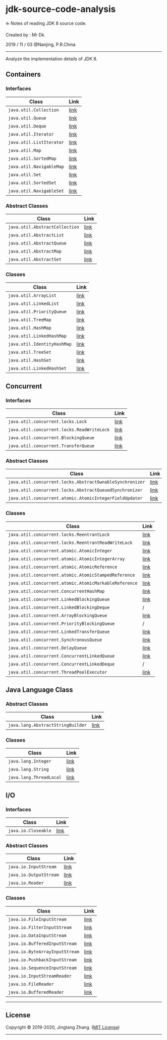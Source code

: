 # jdk-source-code-analysis

☕ Notes of reading JDK 8 source code.

Created by : Mr Dk.

2019 / 11 / 03 @Nanjing, P.R.China

---

Analyze the implementation details of JDK 8.

## Containers

### Interfaces

| Class                    | Link                                                |
| ------------------------ | --------------------------------------------------- |
| `java.util.Collection`   | [link](Interface%20%2d%20java.util.Collection.md)   |
| `java.util.Queue`        | [link](Interface%20%2d%20java.util.Queue.md)        |
| `java.util.Deque`        | [link](Interface%20%2d%20java.util.Deque.md)        |
| `java.util.Iterator`     | [link](Interface%20%2d%20java.util.Iterator.md)     |
| `java.util.ListIterator` | [link](Interface%20%2d%20java.util.ListIterator.md) |
| `java.util.Map`          | [link](Interface%20%2d%20java.util.Map.md)          |
| `java.util.SortedMap`    | [link](Interface%20%2d%20java.util.SortedMap.md)    |
| `java.util.NavigableMap` | [link](Interface%20%2d%20java.util.NavigableMap.md) |
| `java.util.Set`          | [link](Interface%20%2d%20java.util.Set.md)          |
| `java.util.SortedSet`    | [link](Interface%20%2d%20java.util.SortedSet.md)    |
| `java.util.NavigableSet` | [link](Interface%20%2d%20java.util.NavigableSet.md) |

### Abstract Classes

| Class                          | Link                                                         |
| ------------------------------ | ------------------------------------------------------------ |
| `java.util.AbstractCollection` | [link](Abstract%20Class%20%2d%20java.util.AbstractCollection.md) |
| `java.util.AbstractList`       | [link](Abstract%20Class%20%2d%20java.util.AbstractList.md)   |
| `java.util.AbstractQueue`      | [link](Abstract%20Class%20%2d%20java.util.AbstractQueue.md)  |
| `java.util.AbstractMap`        | [link](Abstract%20Class%20%2d%20java.util.AbstractMap.md)    |
| `java.util.AbstractSet`        | [link](Abstract%20Class%20%2d%20java.util.AbstractSet.md)    |

### Classes

| Class                       | Link                                               |
| --------------------------- | -------------------------------------------------- |
| `java.util.ArrayList`       | [link](Class%20%2d%20java.util.ArrayList.md)       |
| `java.util.LinkedList`      | [link](Class%20%2d%20java.util.LinkedList.md)      |
| `java.util.PriorityQueue`   | [link](Class%20%2d%20java.util.PriorityQueue.md)   |
| `java.util.TreeMap`         | [link](Class%20%2d%20java.util.TreeMap.md)         |
| `java.util.HashMap`         | [link](Class%20%2d%20java.util.HashMap.md)         |
| `java.util.LinkedHashMap`   | [link](Class%20%2d%20java.util.LinkedHashMap.md)   |
| `java.util.IdentityHashMap` | [link](Class%20%2d%20java.util.IdentityHashMap.md) |
| `java.util.TreeSet`         | [link](Class%20%2d%20java.util.TreeSet.md)         |
| `java.util.HashSet`         | [link](Class%20%2d%20java.util.HashSet.md)         |
| `java.util.LinkedHashSet`   | [link](Class%20%2d%20java.util.LinkedHashSet.md)   |

## Concurrent

### Interfaces

| Class                                      | Link                                                         |
| ------------------------------------------ | ------------------------------------------------------------ |
| `java.util.concurrent.locks.Lock`          | [link](Interface%20%2d%20java.util.concurrent.locks.Lock.md) |
| `java.util.concurrent.locks.ReadWriteLock` | [link](Interface%20%2d%20java.util.concurrent.locks.ReadWriteLock.md) |
| `java.util.concurrent.BlockingQueue`       | [link](Interface%20%2d%20java.util.concurrent.BlockingQueue.md) |
| `java.util.concurrent.TransferQueue`       | [link](Interface%20%2d%20java.util.concurrent.TransferQueue.md) |

### Abstract Classes

| Class                                                    | Link                                                         |
| -------------------------------------------------------- | ------------------------------------------------------------ |
| `java.util.concurrent.locks.AbstractOwnableSynchronizer` | [link](Abstract%20Class%20%2d%20java.util.concurrent.locks.AbstractOwnableSynchronizer.md) |
| `java.util.concurrent.locks.AbstractQueuedSynchronizer`  | [link](Abstract%20Class%20%2d%20java.util.concurrent.locks.AbstractQueuedSynchronizer.md) |
| `java.util.concurrent.atomic.AtomicIntegerFieldUpdater`  | [link](Abstract%20Class%20%2d%20java.util.concurrent.atomic.AtomicIntegerFieldUpdater.md) |

### Classes

| Class                                                 | Link                                                         |
| ----------------------------------------------------- | ------------------------------------------------------------ |
| `java.util.concurrent.locks.ReentrantLock`            | [link](Class%20%2d%20java.util.concurrent.locks.ReentrantLock.md) |
| `java.util.concurrent.locks.ReentrantReadWriteLock`   | [link](Class%20%2d%20java.util.concurrent.locks.ReentrantReadWriteLock.md) |
| `java.util.concurrent.atomic.AtomicInteger`           | [link](Class%20%2d%20java.util.concurrent.atomic.AtomicInteger.md) |
| `java.util.concurrent.atomic.AtomicIntegerArray`      | [link](Class%20%2d%20java.util.concurrent.atomic.AtomicIntegerArray.md) |
| `java.util.concurrent.atomic.AtomicReference`         | [link](Class%20%2d%20java.util.concurrent.atomic.AtomicReference.md) |
| `java.util.concurrent.atomic.AtomicStampedReference`  | [link](Class%20%2d%20java.util.concurrent.atomic.AtomicStampedReference.md) |
| `java.util.concurrent.atomic.AtomicMarkableReference` | [link](Class%20%2d%20java.util.concurrent.atomic.AtomicStampedReference.md) |
| `java.util.concurrent.ConcurrentHashMap`              | [link](Class%20%2d%20java.util.concurrent.ConcurrentHashMap.md) |
| `java.util.concurrent.LinkedBlockingQueue`            | [link](Class%20%2d%20java.util.concurrent.LinkedBlockingQueue.md) |
| `java.util.concurrent.LinkedBlockingDeque`            | / |
| `java.util.concurrent.ArrayBlockingQueue`             | [link](Class%20%2d%20java.util.concurrent.ArrayBlockingQueue.md) |
| `java.util.concurrent.PriorityBlockingQueue`          | / |
| `java.util.concurrent.LinkedTransferQueue`            | [link](Class%20%2d%20java.util.concurrent.LinkedTransferQueue.md) |
| `java.util.concurrent.SynchronousQueue`               | [link](Class%20%2d%20java.util.concurrent.SynchronousQueue.md) |
| `java.util.concurrent.DelayQueue`                     | [link](Class%20%2d%20java.util.concurrent.DelayQueue.md) |
| `java.util.concurrent.ConcurrentLinkedQueue`          | [link](Class%20%2d%20java.util.concurrent.ConcurrentLinkedQueue.md) |
| `java.util.concurrent.ConcurrentLinkedDeque`          | / |
| `java.util.concurrent.ThreadPoolExecutor`             | [link](Class%20%2d%20java.util.concurrent.ThreadPoolExecutor.md) |

## Java Language Class

### Abstract Classes

| Class                             | Link                                                         |
| --------------------------------- | ------------------------------------------------------------ |
| `java.lang.AbstractStringBuilder` | [link](Abstract%20Class%20%2d%20java.lang.AbstractStringBuilder.md) |

### Classes

| Class                    | Link                                            |
| ------------------------ | ----------------------------------------------- |
| `java.lang.Integer`      | [link](Class%20%2d%20java.lang.Integer.md)      |
| `java.lang.String`       | [link](Class%20%2d%20java.lang.String.md)       |
| `java.lang.ThreadLocal`  | [link](Class%20%2d%20java.lang.ThreadLocal.md)  |

## I/O

### Interfaces

| Class               | Link                                           |
| ------------------- | ---------------------------------------------- |
| `java.io.Closeable` | [link](Interface%20%2d%20java.io.Closeable.md) |

### Abstract Classes

| Class                  | Link                                                     |
| ---------------------  | -------------------------------------------------------  |
| `java.io.InputStream`  | [link](Abstract%20Class%20%2d%20java.io.InputStream.md)  |
| `java.io.OutputStream` | [link](Abstract%20Class%20%2d%20java.io.OutputStream.md) |
| `java.io.Reader`       | [link](Abstract%20Class%20%2d%20java.io.Reader.md)       |

### Classes

| Class                     | Link                                             |
| ------------------------- | ------------------------------------------------ |
| `java.io.FileInputStream` | [link](Class%20%2d%20java.io.FileInputStream.md) |
| `java.io.FilterInputStream` | [link](Class%20%2d%20java.io.FilterInputStream.md) |
| `java.io.DataInputStream` | [link](Class%20%2d%20java.io.DataInputStream.md) |
| `java.io.BufferedInputStream` | [link](Class%20%2d%20java.io.BufferedInputStream.md) |
| `java.io.ByteArrayInputStream` | [link](Class%20%2d%20java.io.ByteArrayInputStream.md) |
| `java.io.PushbackInputStream` | [link](Class%20%2d%20java.io.PushbackInputStream.md) |
| `java.io.SequenceInputStream` | [link](Class%20%2d%20java.io.SequenceInputStream.md) |
| `java.io.InputStreamReader` | [link](Class%20%2d%20java.io.InputStreamReader.md) |
| `java.io.FileReader` | [link](Class%20%2d%20java.io.FileReader.md) |
| `java.io.BufferedReader` | [link](Class%20%2d%20java.io.BufferedReader.md) |

---

## License

Copyright © 2019-2020, Jingtang Zhang. ([MIT License](LICENSE))

---

